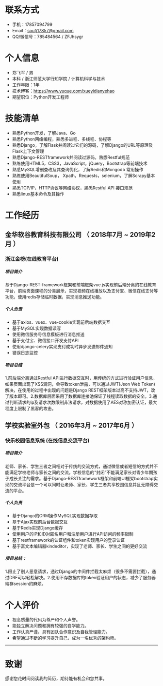 # 联系方式

- 手机：17857094799
- Email：soufj17857@gmail.com 
- QQ/微信号：785484564 / ZFJhsygr

# 个人信息

- 郑飞军 / 男 
- 本科 / 浙江师范大学行知学院 / 计算机科学与技术
- 工作年限：1年
- 技术博客：https://www.yuque.com/xueyidianyehao
- 期望职位：Python开发工程师

# 技能清单

- 熟悉Python开发，了解Java、Go
- 熟悉Python网络编程，熟悉多进程、多线程、协程等
- 熟悉Django，了解Flask并阅读过它们的源码，了解Django的URL等原理及Flask上下文管理
- 熟悉Django-RESTframework并阅读过源码，熟悉Restful规范
- 熟练使用HTML5，CSS3，JavaScript，jQuery，Bootstrap等前端技术
- 熟悉MySQL增删查改及其查询优化，了解Redis和Mongodb 常用操作
- 熟练使用BeautifulSoup， Xpath，Requests，selenium，了解Scrapy基本使用
- 熟悉TCP/IP，HTTP协议等网络协议，熟悉Restful API 接口规范
- 熟悉linux基本命令及其操作

# 工作经历

## **金华软谷教育科技有限公司**   （ 2018年7月 ~ 2019年2月 ）

### 浙江金榜(在线教育平台)

##### 项目简介

基于Django-REST-framework框架和前端框架vue.js实现前后端分离的在线教育平台，前端页面课程的分类展示，实现视频在线播放以及支付宝、微信在线支付等功能，使用redis存储临时数据，实现消息推送功能。

##### 个人负责

- 基于axios、vuex、vue-cookie实现前后端数据交互
- 基于MySQL实现数据读写
- 使用微信服务号信息模板进行消息推送
- 基于支付宝、微信接口开发支付API
- 使用django-celery实现支付成功时异步发送邮件通知
- 错误日志监控

##### 项目总结

1.前后端分离通过Restful API进行数据交互时，用传统的方式进行验证用户信息，如果页面出现了XSS漏洞，会导致token泄露，可以通过JWT(Json Web Token)解决，在使用的过程中出现的问题是Django REST框架版本过高不支持JWT，改了版本即可。2.数据库层面采用了数据库连接池保证了线程读取数据的安全。3.通过判断请求的ip及请求次数限制非法请求，对数据使用了AES对称加密认证，最大程度上限制了黑客的攻击。

## 学校实验室外包 （ 2016年3月 ~ 2017年6月 ）

### 快乐校园信息系统 (在线信息交流平台)

##### 项目简介

老师、家长、学生三者之间相对于传统的交流方式，通过微信或者短信的方式并不能满足学校老师与家长之间的交流，学校信息的“封闭”不能满足家长对青少年期孩子成长关注的需求。基于Django-RESTframework框架和前端UI框架bootstrap实现的交流平台是一个可以同时让老师、家长、学生三者共享校园信息并且无障碍交流的平台。

##### 个人负责

- 基于Django的ORM操作MySQL实现数据存取
- 基于Ajax实现前后台数据交互
- 基于Redis实现Django缓存
- 使用用户的IP和ID对匿名用户和注册用户进行API访问的频率限制
- 基于restframework的认证组件和token实现用户的登录认证
- 基于富文本编辑器kindeditor，实现了老师、家长、学生之间的更好交流

##### 项目总结：

1.阻止了别人恶意请求，通过Django的中间件拦截太麻烦（很多不需要拦截），通过DRF可以轻松解决。2.使用不存数据库的token验证用户的状态，减少了服务器端存session的麻烦。

# 个人评价

- 视高质量的代码为尊严和个人声誉。
- 能独立解决问题和拥有较强的自学能力。
- 工作认真严谨，具有团队合作意识及自我管理能力。
- 希望通过不断的学习提升自己，成为一名优秀的架构师。

------

# 致谢

感谢您花时间阅读我的简历，期待能有机会和您共事。
      

